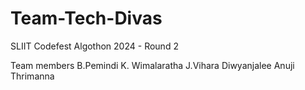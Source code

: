 # Team-Tech-Divas
SLIIT Codefest Algothon 2024 - Round 2 

Team members
B.Pemindi K. Wimalaratha
J.Vihara Diwyanjalee
Anuji Thrimanna 

